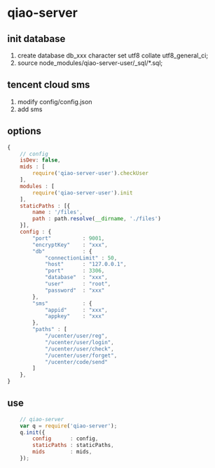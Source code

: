 # qiao-server

## init database
1. create database db_xxx character set utf8 collate utf8_general_ci;
2. source node_modules/qiao-server-user/_sql/*.sql;

## tencent cloud sms
1. modify config/config.json
2. add sms 

## options
```javascript
{
	// config
    isDev: false,
	mids : [
        require('qiao-server-user').checkUser
    ],
	modules : [
        require('qiao-server-user').init
    ],
	staticPaths : [{
        name : '/files',
		path : path.resolve(__dirname, './files')
	}],
    config : {
        "port"			: 9001,
        "encryptKey" 	: "xxx",
        "db" 			: {
            "connectionLimit" : 50,
            "host"		: "127.0.0.1", 
            "port"		: 3306,
            "database"	: "xxx",
            "user"		: "root",
            "password"	: "xxx"
        },
        "sms"           : {
            "appid"     : "xxx",
            "appkey"    : "xxx"
        },
        "paths" : [
            "/ucenter/user/reg",
            "/ucenter/user/login",
            "/ucenter/user/check",
            "/ucenter/user/forget",
            "/ucenter/code/send"
        ]
    },
}
```

## use
```javascript
    // qiao-server
    var q = require('qiao-server');
    q.init({
        config		: config,
        staticPaths	: staticPaths,
        mids		: mids,
    });
```